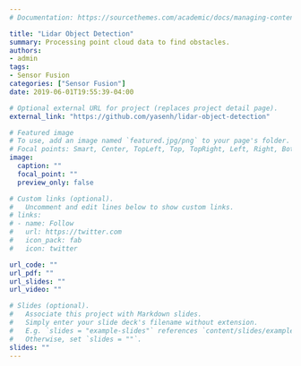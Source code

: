 ```yaml
---
# Documentation: https://sourcethemes.com/academic/docs/managing-content/

title: "Lidar Object Detection"
summary: Processing point cloud data to find obstacles.
authors:
- admin
tags:
- Sensor Fusion
categories: ["Sensor Fusion"]
date: 2019-06-01T19:55:39-04:00

# Optional external URL for project (replaces project detail page).
external_link: "https://github.com/yasenh/lidar-object-detection"

# Featured image
# To use, add an image named `featured.jpg/png` to your page's folder.
# Focal points: Smart, Center, TopLeft, Top, TopRight, Left, Right, BottomLeft, Bottom, BottomRight.
image:
  caption: ""
  focal_point: ""
  preview_only: false

# Custom links (optional).
#   Uncomment and edit lines below to show custom links.
# links:
# - name: Follow
#   url: https://twitter.com
#   icon_pack: fab
#   icon: twitter

url_code: ""
url_pdf: ""
url_slides: ""
url_video: ""

# Slides (optional).
#   Associate this project with Markdown slides.
#   Simply enter your slide deck's filename without extension.
#   E.g. `slides = "example-slides"` references `content/slides/example-slides.md`.
#   Otherwise, set `slides = ""`.
slides: ""
---
```

